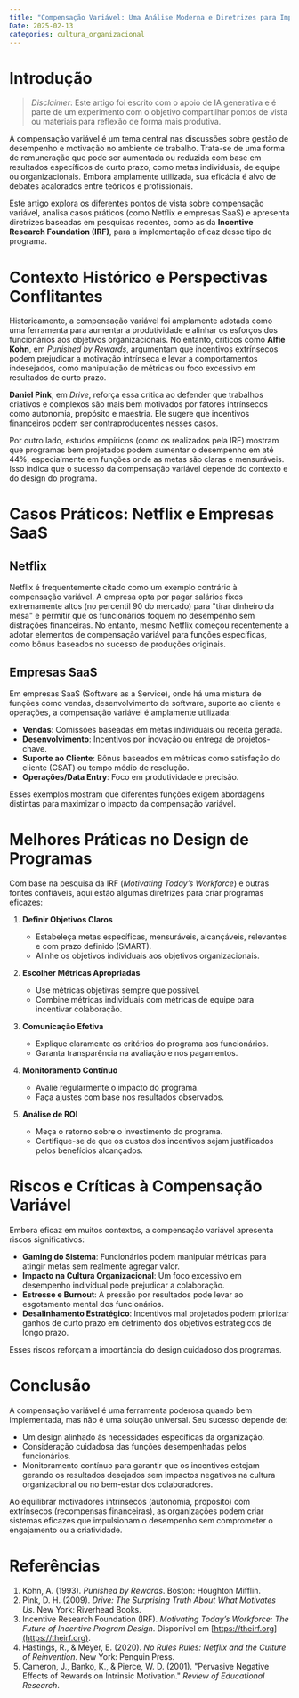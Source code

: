 ```yaml
---
title: "Compensação Variável: Uma Análise Moderna e Diretrizes para Implementação"
Date: 2025-02-13
categories: cultura_organizacional
---
```

# **Introdução**

> *Disclaimer*: Este artigo foi escrito com o apoio de IA generativa e é parte de um experimento com o objetivo compartilhar pontos de vista ou materiais para reflexão de forma mais produtiva.

A compensação variável é um tema central nas discussões sobre gestão de desempenho e motivação no ambiente de trabalho. Trata-se de uma forma de remuneração que pode ser aumentada ou reduzida com base em resultados específicos de curto prazo, como metas individuais, de equipe ou organizacionais. Embora amplamente utilizada, sua eficácia é alvo de debates acalorados entre teóricos e profissionais.

Este artigo explora os diferentes pontos de vista sobre compensação variável, analisa casos práticos (como Netflix e empresas SaaS) e apresenta diretrizes baseadas em pesquisas recentes, como as da **Incentive Research Foundation (IRF)**, para a implementação eficaz desse tipo de programa.

# **Contexto Histórico e Perspectivas Conflitantes**

Historicamente, a compensação variável foi amplamente adotada como uma ferramenta para aumentar a produtividade e alinhar os esforços dos funcionários aos objetivos organizacionais. No entanto, críticos como **Alfie Kohn**, em *Punished by Rewards*, argumentam que incentivos extrínsecos podem prejudicar a motivação intrínseca e levar a comportamentos indesejados, como manipulação de métricas ou foco excessivo em resultados de curto prazo.

**Daniel Pink**, em *Drive*, reforça essa crítica ao defender que trabalhos criativos e complexos são mais bem motivados por fatores intrínsecos como autonomia, propósito e maestria. Ele sugere que incentivos financeiros podem ser contraproducentes nesses casos.

Por outro lado, estudos empíricos (como os realizados pela IRF) mostram que programas bem projetados podem aumentar o desempenho em até 44%, especialmente em funções onde as metas são claras e mensuráveis. Isso indica que o sucesso da compensação variável depende do contexto e do design do programa.

# **Casos Práticos: Netflix e Empresas SaaS**

## **Netflix**
Netflix é frequentemente citado como um exemplo contrário à compensação variável. A empresa opta por pagar salários fixos extremamente altos (no percentil 90 do mercado) para "tirar dinheiro da mesa" e permitir que os funcionários foquem no desempenho sem distrações financeiras. No entanto, mesmo Netflix começou recentemente a adotar elementos de compensação variável para funções específicas, como bônus baseados no sucesso de produções originais.

## **Empresas SaaS**
Em empresas SaaS (Software as a Service), onde há uma mistura de funções como vendas, desenvolvimento de software, suporte ao cliente e operações, a compensação variável é amplamente utilizada:
- **Vendas**: Comissões baseadas em metas individuais ou receita gerada.
- **Desenvolvimento**: Incentivos por inovação ou entrega de projetos-chave.
- **Suporte ao Cliente**: Bônus baseados em métricas como satisfação do cliente (CSAT) ou tempo médio de resolução.
- **Operações/Data Entry**: Foco em produtividade e precisão.

Esses exemplos mostram que diferentes funções exigem abordagens distintas para maximizar o impacto da compensação variável.


# **Melhores Práticas no Design de Programas**

Com base na pesquisa da IRF (*Motivating Today’s Workforce*) e outras fontes confiáveis, aqui estão algumas diretrizes para criar programas eficazes:

1. **Definir Objetivos Claros**
   - Estabeleça metas específicas, mensuráveis, alcançáveis, relevantes e com prazo definido (SMART).
   - Alinhe os objetivos individuais aos objetivos organizacionais.

2. **Escolher Métricas Apropriadas**
   - Use métricas objetivas sempre que possível.
   - Combine métricas individuais com métricas de equipe para incentivar colaboração.

3. **Comunicação Efetiva**
   - Explique claramente os critérios do programa aos funcionários.
   - Garanta transparência na avaliação e nos pagamentos.

4. **Monitoramento Contínuo**
   - Avalie regularmente o impacto do programa.
   - Faça ajustes com base nos resultados observados.

5. **Análise de ROI**
   - Meça o retorno sobre o investimento do programa.
   - Certifique-se de que os custos dos incentivos sejam justificados pelos benefícios alcançados.

# **Riscos e Críticas à Compensação Variável**

Embora eficaz em muitos contextos, a compensação variável apresenta riscos significativos:
- **Gaming do Sistema**: Funcionários podem manipular métricas para atingir metas sem realmente agregar valor.
- **Impacto na Cultura Organizacional**: Um foco excessivo em desempenho individual pode prejudicar a colaboração.
- **Estresse e Burnout**: A pressão por resultados pode levar ao esgotamento mental dos funcionários.
- **Desalinhamento Estratégico**: Incentivos mal projetados podem priorizar ganhos de curto prazo em detrimento dos objetivos estratégicos de longo prazo.

Esses riscos reforçam a importância do design cuidadoso dos programas.

# **Conclusão**

A compensação variável é uma ferramenta poderosa quando bem implementada, mas não é uma solução universal. Seu sucesso depende de:
- Um design alinhado às necessidades específicas da organização.
- Consideração cuidadosa das funções desempenhadas pelos funcionários.
- Monitoramento contínuo para garantir que os incentivos estejam gerando os resultados desejados sem impactos negativos na cultura organizacional ou no bem-estar dos colaboradores.

Ao equilibrar motivadores intrínsecos (autonomia, propósito) com extrínsecos (recompensas financeiras), as organizações podem criar sistemas eficazes que impulsionam o desempenho sem comprometer o engajamento ou a criatividade.

# **Referências**

1. Kohn, A. (1993). *Punished by Rewards*. Boston: Houghton Mifflin.
2. Pink, D. H. (2009). *Drive: The Surprising Truth About What Motivates Us*. New York: Riverhead Books.
3. Incentive Research Foundation (IRF). *Motivating Today’s Workforce: The Future of Incentive Program Design*. Disponível em [https://theirf.org](https://theirf.org).
4. Hastings, R., & Meyer, E. (2020). *No Rules Rules: Netflix and the Culture of Reinvention*. New York: Penguin Press.
5. Cameron, J., Banko, K., & Pierce, W. D. (2001). "Pervasive Negative Effects of Rewards on Intrinsic Motivation." *Review of Educational Research*.
